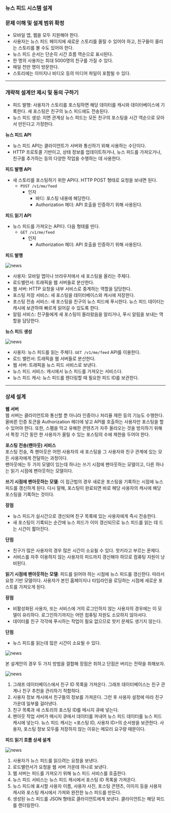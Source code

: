### 뉴스 피드 시스템 설계

### 문제 이해 및 설계 범위 확정
* 모바일 앱, 웹을 모두 지원해야 한다.
* 사용자는 뉴스 피드 페이지에 새로운 스토리를 올릴 수 있어야 하고, 친구들이 올리는 스토리를 볼 수도 있어야 한다.
* 뉴스 피드 순서는 단순히 시간 흐름 역순으로 표시된다.
* 한 명의 사용자는 최대 5000명의 친구를 가질 수 있다.
* 매일 천만 명이 방문한다.
* 스토리에는 이미지나 비디오 등의 미디어 파일이 포함될 수 있다.

---

### 개략적 설계안 제시 및 동의 구하기
* 피드 발행: 사용자가 스토리를 포스팅하면 해당 데이터를 캐시와 데이터베이스에 기록한다. 새 포스팅은 친구의 뉴스 피드에도 전송된다.
* 뉴스 피드 생성: 지면 관계상 뉴스 피드는 모든 친구의 포스팅을 시간 역순으로 모아서 만든다고 가정한다.

**뉴스 피드 API**
* 뉴스 피드 API는 클라이언트가 서버와 통신하기 위해 사용하는 수단이다.
* HTTP 프로토콜 기반이고, 상태 정보를 업데이트하거나, 뉴스 피드를 가져오거나, 친구를 추가하는 등의 다양한 작업을 수행하는 데 사용한다.

**피드 발행 API**
* 새 스토리를 포스팅하기 위한 API다. HTTP POST 형태로 요청을 보내면 된다.
    * `POST /v1/me/feed`
      * 인자
        * 바디: 포스팅 내용에 해당한다.
        * Authorization 헤더: API 호출을 인증하기 위해 사용된다.

**피드 읽기 API**
* 뉴스 피드를 가져오는 API다. 다음 형태를 띤다.
  * `GET /v1/me/feed`
    * 인자
      * Authorization 헤더: API 호출을 인증하기 위해 사용된다.

**피드 발행**

![news](../../image/news-1.png)

* 사용자: 모바일 앱이나 브라우저에서 새 포스팅을 올리는 주체다.
* 로드밸런서: 트래픽을 웹 서버들로 분산한다.
* 웹 서버: HTTP 요청을 내부 서비스로 중계하는 역할을 담당한다.
* 포스팅 저장 서비스: 새 포스팅을 데이터베이스와 캐시에 저장한다.
* 포스팅 전송 서비스: 새 포스팅을 친구의 뉴스 피드에 푸시한다. 뉴스 피드 데이터는 캐시에 보관하여 빠르게 읽어갈 수 있도록 한다.
* 알림 서비스: 친구들에게 새 포스팅이 올라왔음을 알리거나, 푸시 알림을 보내는 역할을 담당한다.

**뉴스 피드 생성**

![news](../../image/news-2.png)

* 사용자: 뉴스 피드를 읽는 주체다. `GET /v1/me/feed` API를 이용한다.
* 로드 밸런서: 트래픽을 웹 서버들로 분산한다.
* 웹 서버: 트래픽을 뉴스 피드 서비스로 보낸다.
* 뉴스 피드 서비스: 캐시에서 뉴스 피드를 가져오는 서비스다.
* 뉴스 피드 캐시: 뉴스 피드를 렌더링할 때 필요한 피드 ID를 보관한다.

---

### 상세 설계

**웹 서버**  
웹 서버는 클라이언트와 통신할 뿐 아니라 인증이나 처리율 제한 등의 기능도 수행한다. 올바른 인증 토큰을 Authorization 헤더에 넣고 API를 호출하는 사용자만 포스팅을 할 수 있어야 한다. 또한, 스팸을 막고 유해한 콘텐츠가 자주 올라오는 것을 방지하기 위해서 특정 기간 동안 한 사용자가 올릴 수 있는 포스팅의 수에 제한을 두어야 한다.

**포스팅 전송(팬아웃) 서비스**  
포스팅 전송, 즉 팬아웃은 어떤 사용자의 새 포스팅을 그 사용자와 친구 관계에 있는 모든 사용자에게 전달하는 과정이다.  
팬아웃에는 두 가지 모델이 있는데 하나는 쓰기 시점에 팬아웃하는 모델이고, 다른 하나는 읽기 시점에 팬아웃하는 모델이다.  

**쓰기 시점에 팬아웃하는 모델**: 이 접근법의 경우 새로운 포스팅을 기록하는 시점에 뉴스 피드를 갱신하게 된다. 다시 말해, 포스팅이 완료되면 바로 해당 사용자의 캐시에 해당 포스팅을 기록하는 것이다.

**장점**
* 뉴스 피드가 실시간으로 갱신되며 친구 목록에 있는 사용자에게 즉시 전송한다.
* 새 포스팅이 기록되는 순간에 뉴스 피드가 이미 갱신되므로 뉴스 피드를 읽는 데 드는 시간이 짧아진다.

**단점**
* 친구가 많은 사용자의 경우 많은 시간이 소요될 수 있다. 핫키라고 부르는 문제다.
* 서비스를 자주 이용하지 않는 사용자의 피드까지 갱신해야 하므로 컴퓨팅 자원이 낭비된다.

**읽기 시점에 팬아웃하는 모델**: 피드를 읽어야 하는 시점에 뉴스 피드를 갱신한다. 따라서 요청 기반 모델이다. 사용자가 본인 홈페이지나 타임라인을 로딩하는 시점에 새로운 포스트를 가져오게 된다.

**장점**
* 비활성화된 사용자, 또는 서비스에 거의 로그인하지 않는 사용자의 경우에는 이 모델이 유리하다. 로그인하기까지는 어떤 컴퓨팅 자원도 소모하지 않아서다.
* 데이터를 친구 각각에 푸시하는 작업이 필요 없으므로 핫키 문제도 생기지 않는다.

**단점**
* 뉴스 피드를 읽는데 많은 시간이 소요될 수 있다.

![news](../../image/news-3.png)

본 설계안의 경우 두 가지 방법을 결합해 장점은 취하고 단점은 버리는 전략을 취해보자.

![news](../../image/news-4.png)

1. 그래프 데이터베이스에서 친구 ID 목록을 가져온다. 그래프 데이터베이스는 친구 관계나 친구 추천을 관리하기 적합하다.
2. 사용자 정보 캐시에서 친구들의 정보를 가져온다. 그런 후 사용자 설정에 따라 친구 가운데 일부를 걸러낸다.
3. 친구 목록과 새 스토리의 포스팅 ID를 메시지 큐에 넣는다.
4. 팬아웃 작업 서버가 메시지 큐에서 데이터를 꺼내어 뉴스 피드 데이터를 뉴스 피드 캐시에 넣는다. 뉴스 피드 캐시는 <포스팅 ID, 사용자 ID>의 순서쌍을 보관한다. 사용자, 포스팅 정보 모두를 저장하지 않는 이유는 메모리 요구량 때문이다.

**피드 읽기 흐름 상세 설계**  

![news](../../image/news-5.png)

1. 사용자가 뉴스 피드를 읽으려는 요청을 보낸다.
2. 로드밸런서가 요청을 웹 서버 가운데 하나로 보낸다.
3. 웹 서버는 피드를 가져오기 위해 뉴스 피드 서비스를 호출한다.
4. 뉴스 피드 서비스는 뉴스 피드 캐시에서 포스팅 ID 목록을 가져온다.
5. 뉴스 피드에 표시할 사용자 이름, 사용자 사진, 포스팅 콘텐츠, 이미지 등을 사용자 캐시와 포스팅 캐시에서 가져와 완전한 뉴스 피드를 만든다.
6. 생성된 뉴스 피드를 JSON 형태로 클라이언트에게 보낸다. 클라이언트는 해당 피드를 렌더링한다.